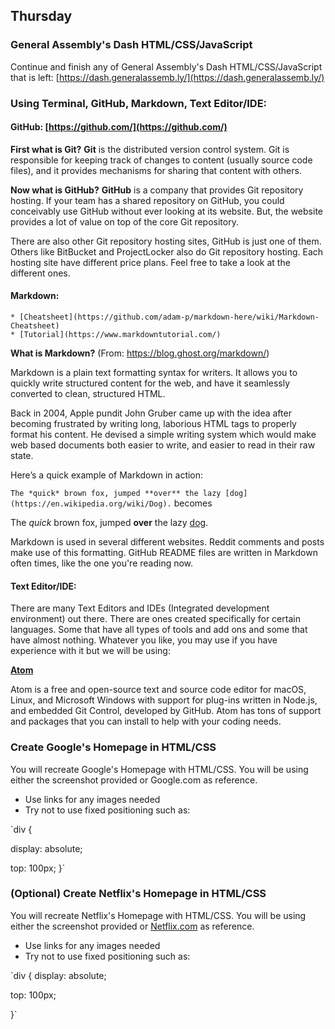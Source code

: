 ## Thursday

### General Assembly's Dash HTML/CSS/JavaScript
Continue and finish any of General Assembly's Dash HTML/CSS/JavaScript that is left:
[https://dash.generalassemb.ly/](https://dash.generalassemb.ly/)

### Using Terminal, GitHub, Markdown, Text Editor/IDE:
#### GitHub: [https://github.com/](https://github.com/)
**First what is Git?**
**Git** is the distributed version control system. Git is responsible for keeping track of changes to content (usually source code files), and it provides mechanisms for sharing that content with others.

**Now what is GitHub?**
**GitHub** is a company that provides Git repository hosting. If your team has a shared repository on GitHub, you could conceivably use GitHub without ever looking at its website. But, the website provides a lot of value on top of the core Git repository.

There are also other Git repository hosting sites, GitHub is just one of them. Others like BitBucket and ProjectLocker also do Git repository hosting. Each hosting site have different price plans. Feel free to take a look at the different ones.

#### Markdown:
	* [Cheatsheet](https://github.com/adam-p/markdown-here/wiki/Markdown-Cheatsheet)
	* [Tutorial](https://www.markdowntutorial.com/)
**What is Markdown?**
(From: https://blog.ghost.org/markdown/)

Markdown is a plain text formatting syntax for writers. It allows you to quickly write structured content for the web, and have it seamlessly converted to clean, structured HTML.

Back in 2004, Apple pundit John Gruber came up with the idea after becoming frustrated by writing long, laborious HTML tags to properly format his content. He devised a simple writing system which would make web based documents both easier to write, and easier to read in their raw state.

Here’s a quick example of Markdown in action:

`The *quick* brown fox, jumped **over** the lazy [dog](https://en.wikipedia.org/wiki/Dog).`
becomes

The *quick* brown fox, jumped **over** the lazy [dog](https://en.wikipedia.org/wiki/Dog).

Markdown is used in several different websites. Reddit comments and posts make use of this formatting. GitHub README files are written in Markdown often times, like the one you're reading now.

#### Text Editor/IDE:
There are many Text Editors and IDEs (Integrated development environment) out there. There are ones created specifically for certain languages. Some that have all types of tools and add ons and some that have almost nothing. Whatever you like, you may use if you have experience with it but we will be using:

**[Atom](https://atom.io/)**

Atom is a free and open-source text and source code editor for macOS, Linux, and Microsoft Windows with support for plug-ins written in Node.js, and embedded Git Control, developed by GitHub. Atom has tons of support and packages that you can install to help with your coding needs. 

### Create Google's Homepage in HTML/CSS

You will recreate Google's Homepage with HTML/CSS. You will be using either the screenshot provided or Google.com as reference.

* Use links for any images needed
* Try not to use fixed positioning such as:

`div {

  display: absolute;

  top: 100px;
}`

### (Optional) Create Netflix's Homepage in HTML/CSS

You will recreate Netflix's Homepage with HTML/CSS. You will be using either the screenshot provided or [Netflix.com](https://www.netflix.com/) as reference.

* Use links for any images needed
* Try not to use fixed positioning such as:

`div {
  display: absolute;

  top: 100px;

}`
